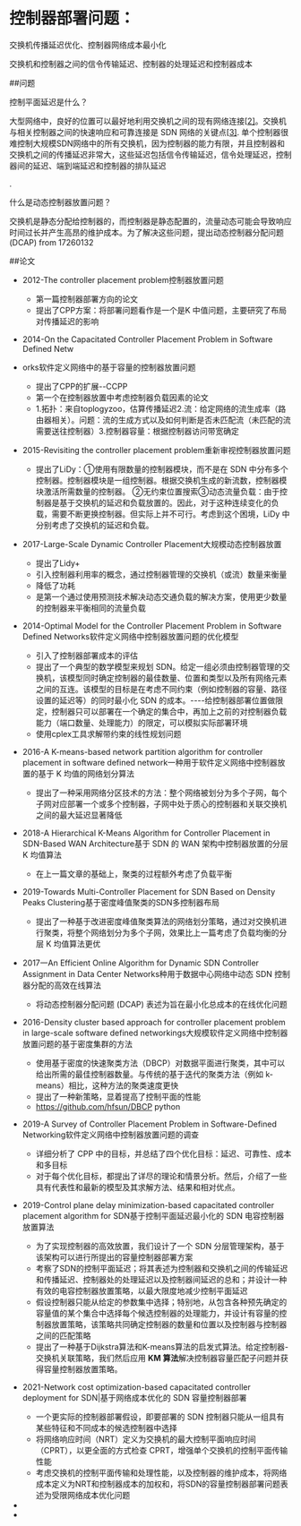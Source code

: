 # 控制器部署问题：

交换机传播延迟优化、控制器网络成本最小化

交换机和控制器之间的信令传输延迟、控制器的处理延迟和控制器成本

##问题

控制平面延迟是什么？

大型网络中，良好的位置可以最好地利用交换机之间的现有网络连接[[2\]](https://www.sciencedirect.com/science/article/pii/S1389128616303620#bib0002)。交换机与相关控制器之间的快速响应和可靠连接是 SDN 网络的关键点[[3\]](https://www.sciencedirect.com/science/article/pii/S1389128616303620#bib0003). 单个控制器很难控制大规模SDN网络中的所有交换机，因为控制器的能力有限，并且控制器和交换机之间的传播延迟非常大，这些延迟包括信令传输延迟，信令处理延迟，控制器间的延迟、端到端延迟和控制器的排队延迟

.

什么是动态控制器放置问题？

交换机是静态分配给控制器的，而控制器是静态配置的，流量动态可能会导致响应时间过长并产生高昂的维护成本。为了解决这些问题，提出动态控制器分配问题 (DCAP)  from 17260132

##论文

- 2012-The controller placement problem控制器放置问题
  - 第一篇控制器部署方向的论文
  - 提出了CPP方案：将部署问题看作是一个是K 中值问题，主要研究了布局对传播延迟的影响
- 2014-On the Capacitated Controller Placement Problem in Software Defined Netw
- orks软件定义网络中的基于容量的控制器放置问题
  - 提出了CPP的扩展--CCPP
  - 第一个在控制器放置中考虑控制器负载因素的论文
  - 1.拓扑：来自toplogyzoo，估算传播延迟2.流：给定网络的流生成率（路由器相关）。问题：流的生成方式以及如何判断是否未匹配流（未匹配的流需要送往控制器）3.控制器容量：根据控制器访问带宽确定
- 2015-Revisiting the controller placement problem重新审视控制器放置问题
  - 提出了LiDy：①使用有限数量的控制器模块，而不是在 SDN 中分布多个控制器。控制器模块是一组控制器。根据交换机生成的新流数，控制器模块激活所需数量的控制器。  ②无约束位置搜索③动态流量负载：由于控制器是基于交换机的延迟和负载放置的。因此，对于这种连续变化的负载，需要不断更换控制器。但实际上并不可行。考虑到这个困境，LiDy 中分别考虑了交换机的延迟和负载。
- 2017-Large-Scale Dynamic Controller Placement大规模动态控制器放置
  - 提出了Lidy+
  - 引入控制器利用率的概念，通过控制器管理的交换机（或流）数量来衡量
  - 降低了功耗
  - 是第一个通过使用预测技术解决动态交通负载的解决方案，使用更少数量的控制器来平衡相同的流量负载
- 2014-Optimal Model for the Controller Placement Problem in Software Defined Networks软件定义网络中控制器放置问题的优化模型
  - 引入了控制器部署成本的评估
  - 提出了一个典型的数学模型来规划 SDN。给定一组必须由控制器管理的交换机，该模型同时确定控制器的最佳数量、位置和类型以及所有网络元素之间的互连。该模型的目标是在考虑不同约束（例如控制器的容量、路径设置的延迟等）的同时最小化 SDN 的成本。----给控制器部署位置做限定，控制器只可以部署在一个确定的集合中，再加上之前的对控制器负载能力（端口数量、处理能力）的限定，可以模拟实际部署环境
  - 使用cplex工具求解带约束的线性规划问题
- 2016-A K-means-based network partition algorithm for controller placement in software defined network一种用于软件定义网络中控制器放置的基于 K 均值的网络划分算法
  - 提出了一种采用网络分区技术的方法：整个网络被划分为多个子网，每个子网对应部署一个或多个控制器，子网中处于质心的控制器和关联交换机之间的最大延迟显著降低
- 2018-A Hierarchical K-Means Algorithm for Controller Placement in SDN-Based WAN Architecture基于 SDN 的 WAN 架构中控制器放置的分层 K 均值算法
  - 在上一篇文章的基础上，聚类的过程额外考虑了负载平衡
- 2019-Towards Multi-Controller Placement for SDN Based on Density Peaks Clustering基于密度峰值聚类的SDN多控制器布局
  - 提出了一种基于改进密度峰值聚类算法的网络划分策略，通过对交换机进行聚类，将整个网络划分为多个子网，效果比上一篇考虑了负载均衡的分层 K 均值算法更优

- 2017一An Efficient Online Algorithm for Dynamic SDN Controller Assignment in Data Center Networks种用于数据中心网络中动态 SDN 控制器分配的高效在线算法
  - 将动态控制器分配问题 (DCAP) 表述为旨在最小化总成本的在线优化问题

- 2016-Density cluster based approach for controller placement problem in large-scale software defined networkings大规模软件定义网络中控制器放置问题的基于密度集群的方法
   - 使用基于密度的快速聚类方法（DBCP）对数据平面进行聚类，其中可以给出所需的最佳控制器数量。与传统的基于迭代的聚类方法（例如 k-means）相比，这种方法的聚类速度更快
   - 提出了一种新策略，显着提高了控制平面的性能
   - https://github.com/hfsun/DBCP    python 
- 2019-A Survey of Controller Placement Problem in Software-Defined Networking软件定义网络中控制器放置问题的调查
   - 详细分析了 CPP 中的目标，并总结了四个优化目标：延迟、可靠性、成本和多目标
   - 对于每个优化目标，都提出了详尽的理论和情景分析。然后，介绍了一些具有代表性和最新的模型及其求解方法、结果和相对优点。

- 2019-Control plane delay minimization-based capacitated controller placement algorithm for SDN基于控制平面延迟最小化的 SDN 电容控制器放置算法
  - 为了实现控制器的高效放置，我们设计了一个 SDN 分层管理架构，基于该架构可以进行所提出的容量控制器部署方案
  - 考察了SDN的控制平面延迟；将其表述为控制器和交换机之间的传输延迟和传播延迟、控制器处的处理延迟以及控制器间延迟的总和；并设计一种有效的电容控制器放置策略，以最大限度地减少控制平面延迟
  - 假设控制器只能从给定的参数集中选择；特别地，从包含各种预先确定的容量值的某个集合中选择每个候选控制器的处理能力，并设计有容量的控制器放置策略，该策略共同确定控制器的数量和位置以及控制器与控制器之间的匹配策略
  - 提出了一种基于Dijkstra算法和K-means算法的启发式算法。给定控制器-交换机关联策略，我们然后应用 **KM 算法**解决控制器容量匹配子问题并获得容量控制器放置策略。

- 2021-Network cost optimization-based capacitated controller deployment for SDN|基于网络成本优化的 SDN 容量控制器部署
   - 一个更实际的控制器部署假设，即要部署的 SDN 控制器只能从一组具有某些特征和不同成本的候选控制器中选择
   - 将网络响应时间（NRT）定义为交换机的最大控制平面响应时间（CPRT），以更全面的方式检查 CPRT，增强单个交换机的控制平面传输性能
   - 考虑交换机的控制平面传输和处理性能，以及控制器的维护成本，将网络成本定义为NRT和控制器成本的加权和，将SDN的容量控制器部署问题表述为受限网络成本优化问题
- 
- 

